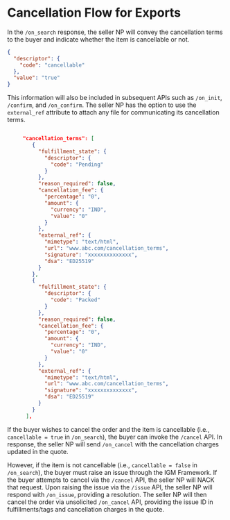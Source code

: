 # Cancellation Flow for Exports

In the `/on_search` response, the seller NP will convey the cancellation terms to the buyer and indicate whether the item is cancellable or not.

```json
{
  "descriptor": {
    "code": "cancellable"
  },
  "value": "true"
}
```

This information will also be included in subsequent APIs such as `/on_init`, `/confirm`, and `/on_confirm`. The seller NP has the option to use the `external_ref` attribute to attach any file for communicating its cancellation terms.

```json

     "cancellation_terms": [
        {
          "fulfillment_state": {
            "descriptor": {
              "code": "Pending"
            }
          },
          "reason_required": false,
          "cancellation_fee": {
            "percentage": "0",
            "amount": {
              "currency": "IND",
              "value": "0"
            }
          },
          "external_ref": {
            "mimetype": "text/html",
            "url": "www.abc.com/cancellation_terms",
            "signature": "xxxxxxxxxxxxxx",
            "dsa": "ED25519"
          }
        },
        {
          "fulfillment_state": {
            "descriptor": {
              "code": "Packed"
            }
          },
          "reason_required": false,
          "cancellation_fee": {
            "percentage": "0",
            "amount": {
              "currency": "IND",
              "value": "0"
            }
          },
          "external_ref": {
            "mimetype": "text/html",
            "url": "www.abc.com/cancellation_terms",
            "signature": "xxxxxxxxxxxxxx",
            "dsa": "ED25519"
          }
        }
      ],

```

If the buyer wishes to cancel the order and the item is cancellable (i.e., `cancellable = true` in `/on_search`), the buyer can invoke the `/cancel` API. In response, the seller NP will send `/on_cancel` with the cancellation charges updated in the quote.

However, if the item is not cancellable (i.e., `cancellable = false` in `/on_search`), the buyer must raise an issue through the IGM Framework. If the buyer attempts to cancel via the `/cancel` API, the seller NP will NACK that request. Upon raising the issue via the `/issue` API, the seller NP will respond with `/on_issue`, providing a resolution. The seller NP will then cancel the order via unsolicited `/on_cancel` API, providing the issue ID in fulfillments/tags and cancellation charges in the quote.
